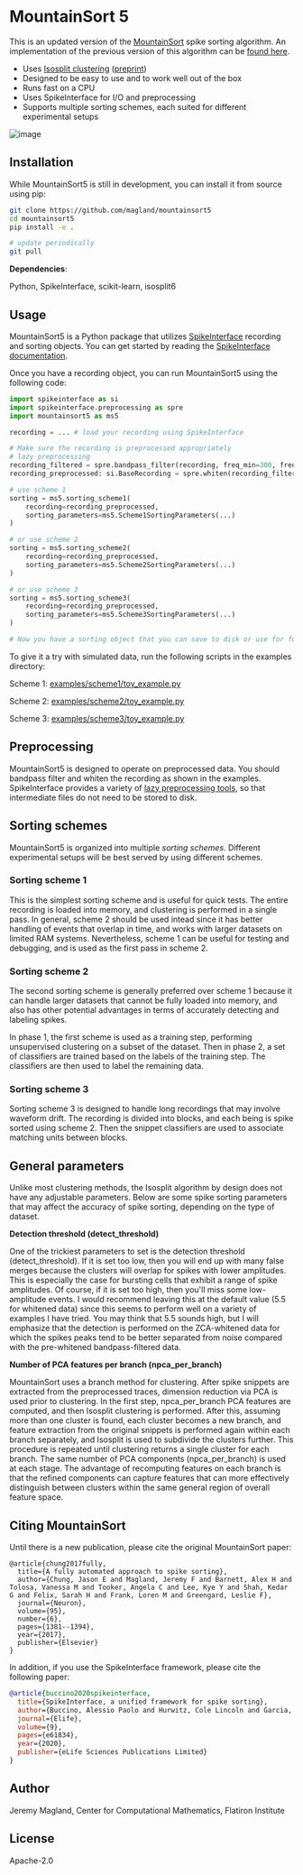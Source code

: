# MountainSort 5

This is an updated version of the [MountainSort](https://www.sciencedirect.com/science/article/pii/S0896627317307456) spike sorting algorithm. An implementation of the previous version of this algorithm can be [found here](https://github.com/magland/mountainsort4).

* Uses [Isosplit clustering](https://github.com/magland/isosplit6) ([preprint](https://arxiv.org/abs/1508.04841))
* Designed to be easy to use and to work well out of the box
* Runs fast on a CPU
* Uses SpikeInterface for I/O and preprocessing
* Supports multiple sorting schemes, each suited for different experimental setups

![image](https://user-images.githubusercontent.com/3679296/227960322-0723b527-4356-45fb-a045-5ecd6a8269b7.png)

## Installation

While MountainSort5 is still in development, you can install it from source using pip:

```bash
git clone https://github.com/magland/mountainsort5
cd mountainsort5
pip install -e .

# update periodically
git pull
```

**Dependencies**:

Python, SpikeInterface, scikit-learn, isosplit6

## Usage

MountainSort5 is a Python package that utilizes [SpikeInterface](https://github.com/spikeinterface/spikeinterface) recording and sorting objects. You can get started by reading the [SpikeInterface documentation](https://spikeinterface.readthedocs.io/en/latest/).

Once you have a recording object, you can run MountainSort5 using the following code:

```python
import spikeinterface as si
import spikeinterface.preprocessing as spre
import mountainsort5 as ms5

recording = ... # load your recording using SpikeInterface

# Make sure the recording is preprocessed appropriately
# lazy preprocessing
recording_filtered = spre.bandpass_filter(recording, freq_min=300, freq_max=6000)
recording_preprocessed: si.BaseRecording = spre.whiten(recording_filtered)

# use scheme 1
sorting = ms5.sorting_scheme1(
    recording=recording_preprocessed,
    sorting_parameters=ms5.Scheme1SortingParameters(...)
)

# or use scheme 2
sorting = ms5.sorting_scheme2(
    recording=recording_preprocessed,
    sorting_parameters=ms5.Scheme2SortingParameters(...)
)

# or use scheme 3
sorting = ms5.sorting_scheme3(
    recording=recording_preprocessed,
    sorting_parameters=ms5.Scheme3SortingParameters(...)
)

# Now you have a sorting object that you can save to disk or use for further analysis
```

To give it a try with simulated data, run the following scripts in the examples directory:

Scheme 1: [examples/scheme1/toy_example.py](./examples/scheme1/toy_example.py)

Scheme 2: [examples/scheme2/toy_example.py](./examples/scheme2/toy_example.py)

Scheme 3: [examples/scheme3/toy_example.py](./examples/scheme3/toy_example.py)

## Preprocessing

MountainSort5 is designed to operate on preprocessed data. You should bandpass filter and whiten the recording as shown in the examples. SpikeInterface provides a variety of [lazy preprocessing tools](https://spikeinterface.readthedocs.io/en/latest/modules/preprocessing.html), so that intermediate files do not need to be stored to disk.

## Sorting schemes

MountainSort5 is organized into multiple *sorting schemes*. Different experimental setups will be best served by using different schemes.

### Sorting scheme 1

This is the simplest sorting scheme and is useful for quick tests. The entire recording is loaded into memory, and clustering is performed in a single pass. In general, scheme 2 should be used intead since it has better handling of events that overlap in time, and works with larger datasets on limited RAM systems. Nevertheless, scheme 1 can be useful for testing and debugging, and is used as the first pass in scheme 2.

### Sorting scheme 2

The second sorting scheme is generally preferred over scheme 1 because it can handle larger datasets that cannot be fully loaded into memory, and also has other potential advantages in terms of accurately detecting and labeling spikes.

In phase 1, the first scheme is used as a training step, performing unsupervised clustering on a subset of the dataset. Then in phase 2, a set of classifiers are trained based on the labels of the training step. The classifiers are then used to label the remaining data.

### Sorting scheme 3

Sorting scheme 3 is designed to handle long recordings that may involve waveform drift. The recording is divided into blocks, and each being is spike sorted using scheme 2. Then the snippet classifiers are used to associate matching units between blocks.

## General parameters

Unlike most clustering methods, the Isosplit algorithm by design does not have any adjustable parameters. Below are some spike sorting parameters that may affect the accuracy of spike sorting, depending on the type of dataset.

**Detection threshold (detect_threshold)**

One of the trickiest parameters to set is the detection threshold (detect_threshold). If it is set too low, then you will end up with many false merges because the clusters will overlap for spikes with lower amplitudes. This is especially the case for bursting cells that exhibit a range of spike amplitudes. Of course, if it is set too high, then you'll miss some low-amplitude events. I would recommend leaving this at the default value (5.5 for whitened data) since this seems to perform well on a variety of examples I have tried. You may think that 5.5 sounds high, but I will emphasize that the detection is performed on the ZCA-whitened data for which the spikes peaks tend to be better separated from noise compared with the pre-whitened bandpass-filtered data.

**Number of PCA features per branch (npca_per_branch)**

MountainSort uses a branch method for clustering. After spike snippets are extracted from the preprocessed traces, dimension reduction via PCA is used prior to clustering. In the first step, npca_per_branch PCA features are computed, and then Isosplit clustering is performed. After this, assuming more than one cluster is found, each cluster becomes a new branch, and feature extraction from the original snippets is performed again within each branch separately, and Isosplit is used to subdivide the clusters further. This procedure is repeated until clustering returns a single cluster for each branch. The same number of PCA components (npca_per_branch) is used at each stage. The advantage of recomputing features on each branch is that the refined components can capture features that can more effectively distinguish between clusters within the same general region of overall feature space.

## Citing MountainSort

Until there is a new publication, please cite the original MountainSort paper:

```bitex
@article{chung2017fully,
  title={A fully automated approach to spike sorting},
  author={Chung, Jason E and Magland, Jeremy F and Barnett, Alex H and Tolosa, Vanessa M and Tooker, Angela C and Lee, Kye Y and Shah, Kedar G and Felix, Sarah H and Frank, Loren M and Greengard, Leslie F},
  journal={Neuron},
  volume={95},
  number={6},
  pages={1381--1394},
  year={2017},
  publisher={Elsevier}
}
```

In addition, if you use the SpikeInterface framework, please cite the following paper:

```bibtex
@article{buccino2020spikeinterface,
  title={SpikeInterface, a unified framework for spike sorting},
  author={Buccino, Alessio Paolo and Hurwitz, Cole Lincoln and Garcia, Samuel and Magland, Jeremy and Siegle, Joshua H and Hurwitz, Roger and Hennig, Matthias H},
  journal={Elife},
  volume={9},
  pages={e61834},
  year={2020},
  publisher={eLife Sciences Publications Limited}
}
```

## Author

Jeremy Magland, Center for Computational Mathematics, Flatiron Institute

## License

Apache-2.0
